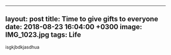   ---
  layout: post
  title: Time to give gifts to everyone
  date: 2018-08-23 16:04:00 +0300
  image: IMG_1023.jpg
  tags: Life
  ---
  
  isgkjbdkjasdhua
